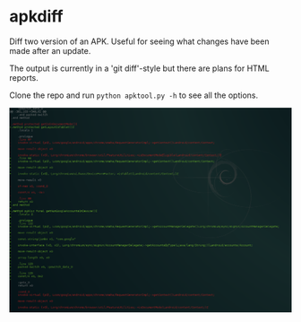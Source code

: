 apkdiff
===

Diff two version of an APK. Useful for seeing what changes have been made after an update.

The output is currently in a 'git diff'-style but there are plans for HTML reports.

Clone the repo and run `python apktool.py -h` to see all the options.

![Example Display](screenshot1.png)
